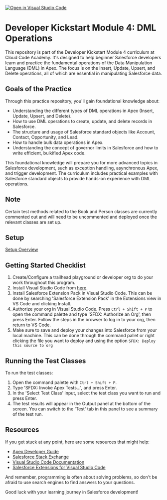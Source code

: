 [![Open in Visual Studio Code](https://classroom.github.com/assets/open-in-vscode-718a45dd9cf7e7f842a935f5ebbe5719a5e09af4491e668f4dbf3b35d5cca122.svg)](https://classroom.github.com/online_ide?assignment_repo_id=15044140&assignment_repo_type=AssignmentRepo)
# Developer Kickstart Module 4: DML Operations

This repository is part of the Developer Kickstart Module 4 curriculum at Cloud Code Academy. It's designed to help beginner Salesforce developers learn and practice the fundamental operations of the Data Manipulation Language (DML) in Apex. The focus is on the Insert, Update, Upsert, and Delete operations, all of which are essential in manipulating Salesforce data.

## Goals of the Practice
Through this practice repository, you'll gain foundational knowledge about:
- Understanding the different types of DML operations in Apex (Insert, Update, Upsert, and Delete).
- How to use DML operations to create, update, and delete records in Salesforce.
- The structure and usage of Salesforce standard objects like Account, Contact, Opportunity, and Lead.
- How to handle bulk data operations in Apex.
- Understanding the concept of governor limits in Salesforce and how to write efficient, bulkified Apex code.

This foundational knowledge will prepare you for more advanced topics in Salesforce development, such as exception handling, asynchronous Apex, and trigger development. The curriculum includes practical examples with Salesforce standard objects to provide hands-on experience with DML operations.
## Note
Certain test methods related to the Book and Person classes are currently commented out and will need to be uncommented and deployed once the relevant classes are set up.

## Setup
[Setup Overview](https://learn.cloudcodeacademy.com/courses/salesforce-developer-kickstart-program/lectures/47317669)


## Getting Started Checklist
1. Create/Configure a trailhead playground or developer org to do your work throughout this program.
2. Install Visual Studio Code from [here](https://code.visualstudio.com/download).
3. Install Salesforce Extension Pack in Visual Studio Code. This can be done by searching 'Salesforce Extension Pack' in the Extensions view in VS Code and clicking Install.
4. Authorize your org in Visual Studio Code. Press `Ctrl + Shift + P` to open the command palette and type 'SFDX: Authorize an Org', then press Enter. Follow the steps in the browser to log in to your org, then return to VS Code.
5. Make sure to save and deploy your changes into Salesforce from your local machine. This can be done through the command pallet or right clicking the file you want to deploy and using the option `SFDX: Deploy this source to org`

## Running the Test Classes

To run the test classes:

1. Open the command palette with `Ctrl + Shift + P`.
2. Type 'SFDX: Invoke Apex Tests...', and press Enter.
3. In the 'Select Test Class' input, select the test class you want to run and press Enter.
4. The test results will appear in the Output panel at the bottom of the screen. You can switch to the 'Test' tab in this panel to see a summary of the test run.

## Resources

If you get stuck at any point, here are some resources that might help:

- [Apex Developer Guide](https://developer.salesforce.com/docs/atlas.en-us.apexcode.meta/apexcode/apex_dev_guide.htm)
- [Salesforce Stack Exchange](https://salesforce.stackexchange.com/)
- [Visual Studio Code Documentation](https://code.visualstudio.com/docs)
- [Salesforce Extensions for Visual Studio Code](https://developer.salesforce.com/tools/vscode/)

And remember, programming is often about solving problems, so don't be afraid to use search engines to find answers to your questions.

Good luck with your learning journey in Salesforce development!